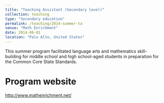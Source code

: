```yaml
---
title: "Teaching Assistant (Secondary level)"
collection: teaching
type: "Secondary education"
permalink: /teaching/2014-summer-ta
venue: "Math Enrichment"
date: 2014-06-01
location: "Palo Alto, United States"
---
```


This summer program facilitated language arts and mathematics skill-building for middle school and high school-aged students in preparation for the Common Core State Standards.

Program website
======
<http://www.mathenrichment.net/>
